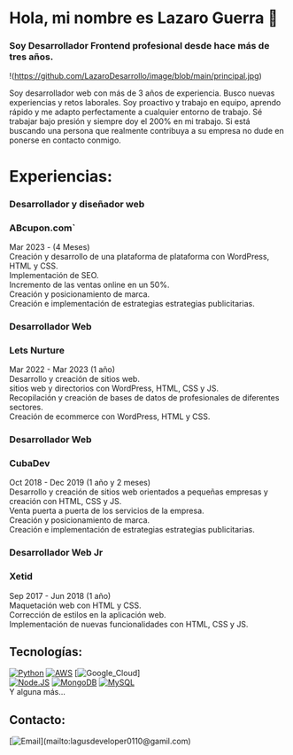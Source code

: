 # Hola, mi nombre es Lazaro Guerra 👋
### Soy Desarrollador Frontend profesional desde hace más de tres años.

!(https://github.com/LazaroDesarrollo/image/blob/main/principal.jpg)

Soy desarrollador web con más de 3 años de experiencia. Busco nuevas experiencias y retos laborales. Soy proactivo y trabajo en equipo, aprendo rápido y me adapto perfectamente a cualquier entorno de trabajo. Sé trabajar bajo presión y siempre doy el 200% en mi trabajo. Si está buscando una persona que realmente contribuya a su empresa no dude en ponerse en contacto conmigo.

# Experiencias:

### Desarrollador y diseñador web
### ABcupon.com`
Mar 2023 - (4 Meses)</br>
Creación y desarrollo de una plataforma de plataforma con WordPress, HTML y CSS.</br>
Implementación de SEO.</br>
Incremento de las ventas online en un 50%.</br>
Creación y posicionamiento de marca.</br>
Creación e implementación de estrategias estrategias publicitarias.</br>

### Desarrollador Web
### Lets Nurture
Mar 2022 - Mar 2023 (1 año)</br>
Desarrollo y creación de sitios web.</br>
sitios web y directorios con WordPress, HTML, CSS y JS.</br>
Recopilación y creación de bases de datos de profesionales de diferentes sectores.</br>
Creación de ecommerce con WordPress, HTML y CSS.</br>

### Desarrollador Web
### CubaDev
Oct 2018 - Dec 2019 (1 año y 2 meses)</br>
Desarrollo y creación de sitios web orientados a pequeñas empresas y creación con HTML, CSS y JS.</br>
Venta puerta a puerta de los servicios de la empresa.</br>
Creación y posicionamiento de marca.</br>
Creación e implementación de estrategias estrategias publicitarias.</br>

### Desarrollador Web Jr
### Xetid
Sep 2017 - Jun 2018 (1 año)</br>
Maquetación web con HTML y CSS.</br>
Corrección de estilos en la aplicación web.</br>
Implementación de nuevas funcionalidades con HTML, CSS y JS.</br>

## Tecnologías:
[![Python](https://img.shields.io/badge/Python-yellow?style=for-the-badge&logo=python&logoColor=white&labelColor=101010)]()
[![AWS](https://img.shields.io/badge/AWS-232F3E?style=for-the-badge&logo=amazon-aws&logoColor=white&labelColor=101010)]()
[![Google_Cloud](https://img.shields.io/badge/Google_Cloud-4285F4?style=for-the-badge&logo=googlecloud&logoColor=white&labelColor=101010)]
</br>
[![Node.JS](https://img.shields.io/badge/Node.JS-339933?style=for-the-badge&logo=node.js&logoColor=white&labelColor=101010)]()
[![MongoDB](https://img.shields.io/badge/MongoDB-47A248?style=for-the-badge&logo=mongodb&logoColor=white&labelColor=101010)]()
[![MySQL](https://img.shields.io/badge/MySQL-4479A1?style=for-the-badge&logo=mysql&logoColor=white&labelColor=101010)]()
</br>
Y alguna más...

## Contacto:
[![Email](https://img.shields.io/badge/lagusdeveloper0110@gmail.com-email_personal_(respuesta_lenta)-D14836?style=for-the-badge&logo=gmail&logoColor=white&labelColor=101010)](mailto:lagusdeveloper0110@gamil.com)

